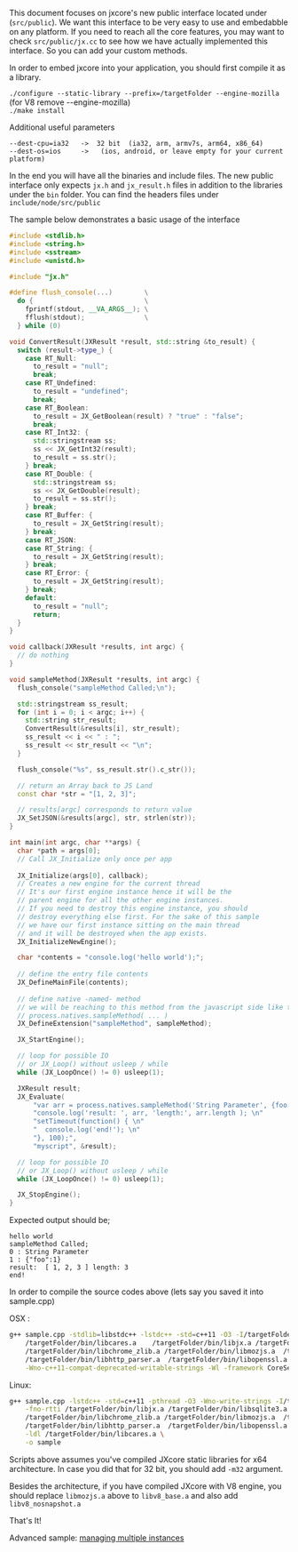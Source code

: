 This document focuses on jxcore's new public interface located under (`src/public`). We want this interface to be very easy to use and embedabble on any platform.  If you need to reach all the core features, you may want to check `src/public/jx.cc` to see how we have actually implemented this interface. So you can add your custom methods.

In order to embed jxcore into your application, you should first compile it as a library.

`./configure --static-library --prefix=/targetFolder --engine-mozilla` (for V8 remove --engine-mozilla)  
`./make install`

Additional useful parameters
```
--dest-cpu=ia32   ->  32 bit  (ia32, arm, armv7s, arm64, x86_64)
--dest-os=ios     ->   (ios, android, or leave empty for your current platform)
```

In the end you will have all the binaries and include files. The new public interface only expects `jx.h` and `jx_result.h` files in addition to the libraries under the `bin` folder. You can find the headers files under `include/node/src/public`

The sample below demonstrates a basic usage of the interface
```c++
#include <stdlib.h>
#include <string.h>
#include <sstream>
#include <unistd.h>

#include "jx.h"

#define flush_console(...)        \
  do {                            \
    fprintf(stdout, __VA_ARGS__); \
    fflush(stdout);               \
  } while (0)

void ConvertResult(JXResult *result, std::string &to_result) {
  switch (result->type_) {
    case RT_Null:
      to_result = "null";
      break;
    case RT_Undefined:
      to_result = "undefined";
      break;
    case RT_Boolean:
      to_result = JX_GetBoolean(result) ? "true" : "false";
      break;
    case RT_Int32: {
      std::stringstream ss;
      ss << JX_GetInt32(result);
      to_result = ss.str();
    } break;
    case RT_Double: {
      std::stringstream ss;
      ss << JX_GetDouble(result);
      to_result = ss.str();
    } break;
    case RT_Buffer: {
      to_result = JX_GetString(result);
    } break;
    case RT_JSON:
    case RT_String: {
      to_result = JX_GetString(result);
    } break;
    case RT_Error: {
      to_result = JX_GetString(result);
    } break;
    default:
      to_result = "null";
      return;
  }
}

void callback(JXResult *results, int argc) {
  // do nothing
}

void sampleMethod(JXResult *results, int argc) {
  flush_console("sampleMethod Called;\n");

  std::stringstream ss_result;
  for (int i = 0; i < argc; i++) {
    std::string str_result;
    ConvertResult(&results[i], str_result);
    ss_result << i << " : ";
    ss_result << str_result << "\n";
  }

  flush_console("%s", ss_result.str().c_str());

  // return an Array back to JS Land
  const char *str = "[1, 2, 3]";

  // results[argc] corresponds to return value
  JX_SetJSON(&results[argc], str, strlen(str));
}

int main(int argc, char **args) {
  char *path = args[0];
  // Call JX_Initialize only once per app
  
  JX_Initialize(args[0], callback);
  // Creates a new engine for the current thread
  // It's our first engine instance hence it will be the
  // parent engine for all the other engine instances.
  // If you need to destroy this engine instance, you should
  // destroy everything else first. For the sake of this sample
  // we have our first instance sitting on the main thread
  // and it will be destroyed when the app exists.
  JX_InitializeNewEngine();

  char *contents = "console.log('hello world');";
  
  // define the entry file contents
  JX_DefineMainFile(contents);
  
  // define native -named- method
  // we will be reaching to this method from the javascript side like this;
  // process.natives.sampleMethod( ... )
  JX_DefineExtension("sampleMethod", sampleMethod);

  JX_StartEngine();

  // loop for possible IO
  // or JX_Loop() without usleep / while
  while (JX_LoopOnce() != 0) usleep(1);

  JXResult result;
  JX_Evaluate(
      "var arr = process.natives.sampleMethod('String Parameter', {foo:1}); \n"
      "console.log('result: ', arr, 'length:', arr.length ); \n"
      "setTimeout(function() { \n"
      "  console.log('end!'); \n"
      "}, 100);",
      "myscript", &result);

  // loop for possible IO
  // or JX_Loop() without usleep / while
  while (JX_LoopOnce() != 0) usleep(1);

  JX_StopEngine();
}
```

Expected output should be;
```
hello world
sampleMethod Called;
0 : String Parameter
1 : {"foo":1}
result:  [ 1, 2, 3 ] length: 3
end!
```

In order to compile the source codes above (lets say you saved it into sample.cpp)

OSX :
```bash
g++ sample.cpp -stdlib=libstdc++ -lstdc++ -std=c++11 -O3 -I/targetFolder/include/node/public \
    /targetFolder/bin/libcares.a	/targetFolder/bin/libjx.a /targetFolder/bin/libsqlite3.a \
    /targetFolder/bin/libchrome_zlib.a /targetFolder/bin/libmozjs.a  /targetFolder/bin/libuv.a \
    /targetFolder/bin/libhttp_parser.a	/targetFolder/bin/libopenssl.a \
    -Wno-c++11-compat-deprecated-writable-strings -Wl -framework CoreServices -o sample
```

Linux:
```bash
g++ sample.cpp -lstdc++ -std=c++11 -pthread -O3 -Wno-write-strings -I/targetFolder/include/node/public \
    -fno-rtti /targetFolder/bin/libjx.a /targetFolder/bin/libsqlite3.a \
    /targetFolder/bin/libchrome_zlib.a /targetFolder/bin/libmozjs.a  /targetFolder/bin/libuv.a \
    /targetFolder/bin/libhttp_parser.a	/targetFolder/bin/libopenssl.a  \
    -ldl /targetFolder/bin/libcares.a \
    -o sample
```

Scripts above assumes you've compiled JXcore static libraries for x64 architecture. In case you did that for 32 bit, you should add `-m32` argument.

Besides the architecture, if you have compiled JXcore with V8 engine, you should replace `libmozjs.a` above to `libv8_base.a` and also add `libv8_nosnapshot.a`

That's It!

Advanced sample: [managing multiple instances](https://github.com/jxcore/jxcore/blob/master/test/native-interface/multiple-instance/test-posix.cpp)
